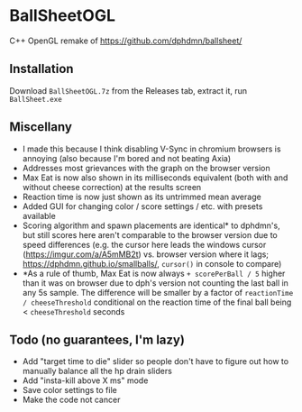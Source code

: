 # BallSheetOGL
C++ OpenGL remake of https://github.com/dphdmn/ballsheet/

## Installation

Download `BallSheetOGL.7z` from the Releases tab, extract it, run `BallSheet.exe`

## Miscellany
- I made this because I think disabling V-Sync in chromium browsers is annoying (also because I'm bored and not beating Axia)
- Addresses most grievances with the graph on the browser version
- Max Eat is now also shown in its milliseconds equivalent (both with and without cheese correction) at the results screen
- Reaction time is now just shown as its untrimmed mean average
- Added GUI for changing color / score settings / etc. with presets available
- Scoring algorithm and spawn placements are identical* to dphdmn's, but still scores here aren't comparable to the browser version due to speed differences
(e.g. the cursor here leads the windows cursor (https://imgur.com/a/A5mMB2t) vs. browser version where it lags; https://dphdmn.github.io/smallballs/, `cursor()` 
in console to compare)
- *As a rule of thumb, Max Eat is now always `+ scorePerBall / 5` higher than it was on browser due to dph's version not counting the last ball in any
5s sample. The difference will be smaller by a factor of `reactionTime / cheeseThreshold` conditional on the reaction time of the final ball being < `cheeseThreshold`
seconds

## Todo (no guarantees, I'm lazy)
- Add "target time to die" slider so people don't have to figure out how to manually balance all the hp drain sliders
- Add "insta-kill above X ms" mode
- Save color settings to file
- Make the code not cancer
